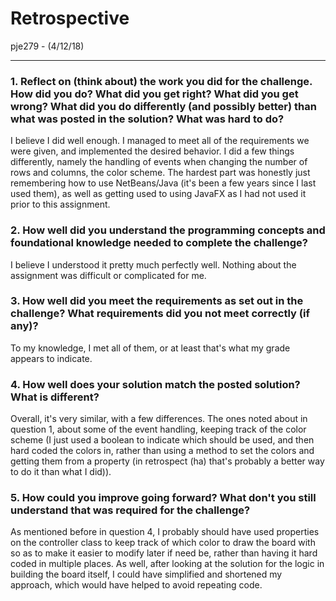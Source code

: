 # Retrospective
pje279 - (4/12/18)

---

### 1. Reflect on (think about) the work you did for the challenge. How did you do? What did you get right? What did you get wrong? What did you do differently (and possibly better) than what was posted in the solution? What was hard to do?
  I believe I did well enough. I managed to meet all of the requirements we were given, and implemented the desired behavior. I did a few things differently, namely the handling of events when changing the number of rows and columns, the color scheme. The hardest part was honestly just remembering how to use NetBeans/Java (it's been a few years since I last used them), as well as getting used to using JavaFX as I had not used it prior to this assignment.

### 2.  How well did you understand the programming concepts and foundational knowledge needed to complete the challenge?
  I believe I understood it pretty much perfectly well. Nothing about the assignment was difficult or complicated for me.

### 3. How well did you meet the requirements as set out in the challenge? What requirements did you not meet correctly (if any)?
  To my knowledge, I met all of them, or at least that's what my grade appears to indicate.

### 4. How well does your solution match the posted solution? What is different?
  Overall, it's very similar, with a few differences. The ones noted about in question 1, about some of the event handling, keeping track of the color scheme (I just used a boolean to indicate which should be used, and then hard coded the colors in, rather than using a method to set the colors and getting them from a property (in retrospect (ha) that's probably a better way to do it than what I did)).
	
### 5. How could you improve going forward? What don't you still understand that was required for the challenge?
  As mentioned before in question 4, I probably should have used properties on the controller class to keep track of which color to draw the board with so as to make it easier to modify later if need be, rather than having it hard coded in multiple places. As well, after looking at the solution for the logic in building the board itself, I could have simplified and shortened my approach, which would have helped to avoid repeating code.
